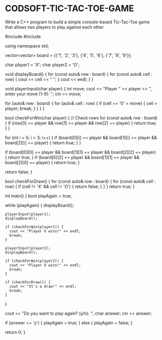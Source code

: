 # CODSOFT-TIC-TAC-TOE-GAME
Write a C++ program to build a simple console-based Tic-Tac-Toe game that allows two players to play against each other

#include <iostream>
#include <vector>

using namespace std;


vector<vector<char>> board = {{'1', '2', '3'}, {'4', '5', '6'}, {'7', '8', '9'}};


char player1 = 'X';
char player2 = 'O';


void displayBoard() {
  for (const auto& row : board) {
    for (const auto& cell : row) {
      cout << cell << " ";
    }
    cout << endl;
  }
}


void playerInput(char player) {
  int move;
  cout << "Player " << player << ", enter your move (1-9): ";
  cin >> move;

  
  for (auto& row : board) {
    for (auto& cell : row) {
      if (cell == '0' + move) {
        cell = player;
        break;
      }
    }
  }
}


bool checkForWin(char player) {
  // Check rows
  for (const auto& row : board) {
    if (row[0] == player && row[1] == player && row[2] == player) {
      return true;
    }
  }

  
  for (int i = 0; i < 3; i++) {
    if (board[0][i] == player && board[1][i] == player && board[2][i] == player) {
      return true;
    }
  }

  
  if (board[0][0] == player && board[1][1] == player && board[2][2] == player) {
    return true;
  }
  if (board[0][2] == player && board[1][1] == player && board[2][0] == player) {
    return true;
  }

  return false;
}


bool checkForDraw() {
  for (const auto& row : board) {
    for (const auto& cell : row) {
      if (cell != 'X' && cell != 'O') {
        return false;
      }
    }
  }
  return true;
}

int main() {
  bool playAgain = true;

  while (playAgain) {
    displayBoard();

    playerInput(player1);
    displayBoard();

    if (checkForWin(player1)) {
      cout << "Player X wins!" << endl;
      break;
    }

    playerInput(player2);
    displayBoard();

    if (checkForWin(player2)) {
      cout << "Player O wins!" << endl;
      break;
    }

    if (checkForDraw()) {
      cout << "It's a draw!" << endl;
      break;
    }
  }

  cout << "Do you want to play again? (y/n): ";
  char answer;
  cin >> answer;

  if (answer == 'y') {
    playAgain = true;
  } else {
    playAgain = false;
  }

  return 0;
}
